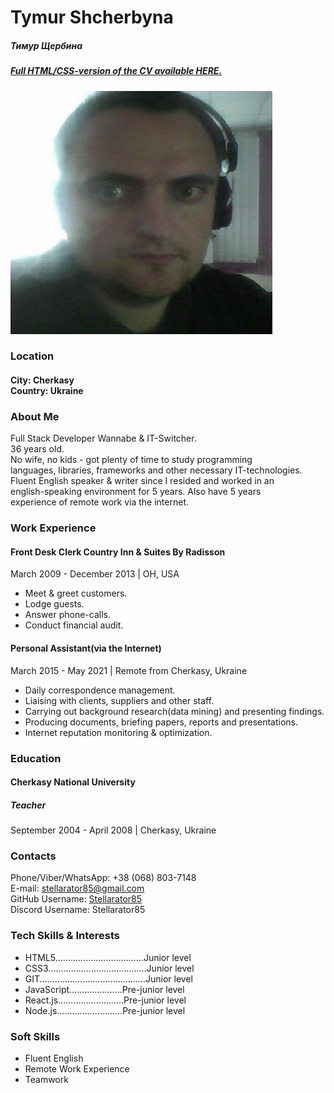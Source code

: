 <body>
<h1>Tymur Shcherbyna</h1>
    <h5>Тимур Щербина</h5>
    <h5 style="margin-top: 2px"><a href="https://stellarator85.github.io/rsschool-cv/">Full HTML/CSS-version of the CV available HERE.</a></h5>
    <img src="photo2.png">
    <h3>Location</h3>
    <h4>City: Cherkasy<br>
      Country: Ukraine</h4>
      <h3>About Me</h3>
            <p>
              Full Stack Developer Wannabe & IT-Switcher.<br />
              36 years old.<br />
              No wife, no kids - got plenty of time to study programming<br>
              languages, libraries, frameworks and other necessary IT-technologies.<br />
              Fluent English speaker & writer since I resided and worked in an<br>
              english-speaking environment for 5 years. Also have 5 years<br>
              experience of remote work via the internet.
            </p>
            <h3>Work Experience</h3>
            <h4>
              Front Desk Clerk
              Country Inn & Suites By Radisson</span
              >
            </h4>
            <p>
              March 2009 - December 2013 | OH, USA
            </p>
            <ul>
              <li>Meet & greet customers.</li>
              <li>Lodge guests.</li>
              <li>Answer phone-calls.</li>
              <li>Conduct financial audit.</li>
            </ul>
            <h4>
              Personal Assistant(via the Internet)
            </h4>
            <p>
              March 2015 - May 2021
              <span>|</span> Remote from
              Cherkasy, Ukraine
            </p>
            <ul>
              <li>
                Daily correspondence management.
              </li>
              <li>
                Liaising with clients, suppliers and other staff.
              </li>
              <li>
                Carrying out background research(data mining) and presenting
                findings.
              </li>
              <li>
                Producing documents, briefing papers, reports and presentations.
              </li>
              <li>
                Internet reputation monitoring & optimization.
              </li>
            </ul>
          <h3>Education</h3>
            <h4>Cherkasy National University</h4>
            <h5>Teacher</h5>
            <p>
              September 2004 - April 2008 | Cherkasy, Ukraine
            </p>
          <h3>Contacts</h3>
          Phone/Viber/WhatsApp: +38 (068) 803-7148<br>
          E-mail: <a href="mailto:stellarator85@gmail.com">stellarator85@gmail.com</a><br>
          GitHub Username: <a href="https://github.com/Stellarator85">Stellarator85</a><br>
          Discord Username: Stellarator85
          <h3>Tech Skills & Interests</h3>
          <ul>
            <li>HTML5...................................Junior level</li>
            <li>CSS3.......................................Junior level</li>
            <li>GIT..........................................Junior level</li>
            <li>JavaScript.....................Pre-junior level</li>
            <li>React.js..........................Pre-junior level</li>
            <li>Node.js..........................Pre-junior level</li>
          </ul>
        </div>
        <div>
          <h3>Soft Skills</h3>
          <ul>
            <li>Fluent English</li>
            <li>Remote Work Experience</span></li>
            <li>Teamwork</li>
          </ul>
</body>
